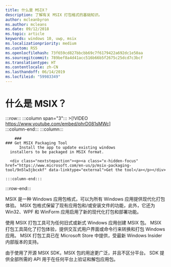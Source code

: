 ```yaml
---
title: 什么是 MSIX？
description: 了解有关 MSIX 打包格式的基础知识。
author: mcleanbyron
ms.author: mcleans
ms.date: 09/12/2018
ms.topic: article
keywords: windows 10, uwp, msix
ms.localizationpriority: medium
ms.custom: RS5
ms.openlocfilehash: 73f659cd827bbcbb69c7f6179422a692dc1e50aa
ms.sourcegitcommit: 789bef8a4d41acc516b66b5f2675c25dcd7c3bcf
ms.translationtype: HT
ms.contentlocale: zh-CN
ms.lasthandoff: 06/14/2019
ms.locfileid: "59983349"
---
```

# <a name="what-is-msix"></a>什么是 MSIX？


 :::row:::
    :::column span="3":::
        >[!VIDEO https://www.youtube.com/embed/phrD081sMWc]      
    :::column-end:::
:::column:::

        ###     
    ### Get MSIX Packaging Tool
          Install the app to update existing windows 
      installers to be packaged in MSIX format.

      <div class="nextstepaction"><p><a class="x-hidden-focus" href="https://www.microsoft.com/en-us/p/msix-packaging-tool/9n5lw3jbcxkf" data-linktype="external">Get the tool</a></p></div>
      
    :::column-end:::
:::row-end:::

MSIX 是一种 Windows 应用包格式，可以为所有 Windows 应用提供现代化打包体验。 MSIX 包格式保留了现有应用包和/或安装文件的功能，此外，它还为 Win32、WPF 和 WinForm 应用启用了新的现代化打包和部署功能。

使用 MSIX 打包工具可为任何旧式或新式 Windows 应用创建 MSIX 包。 MSIX 打包工具简化了打包体验，提供交互式用户界面或命令行来转换和打包 Windows 应用。 MSIX 打包工具已在 Microsoft Store 中提供，受最新 Windows Insider 内部版本的支持。

由于使用了开源 MSIX SDK，MSIX 包的用途更广泛，并且不区分平台。 SDK 提供全部所需的 API 用于在任何平台上验证和解包应用包。 



